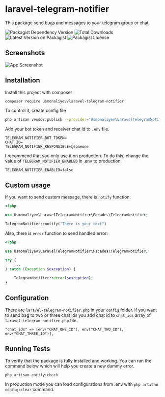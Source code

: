
# laravel-telegram-notifier

This package send bugs and messages to your telegram group or chat. 

![Packagist Dependency Version](https://img.shields.io/packagist/dependency-v/usmonaliyev/laravel-telegram-notifier/php)
![Total Downloads](https://img.shields.io/packagist/dt/usmonaliyev/laravel-telegram-notifier.svg)
![Latest Version on Packagist](https://img.shields.io/packagist/v/usmonaliyev/laravel-telegram-notifier.svg)
![Packagist License](https://img.shields.io/packagist/l/usmonaliyev/laravel-telegram-notifier)

## Screenshots

![App Screenshot](https://repository-images.githubusercontent.com/559949735/ea6f5827-c174-46df-815f-331a6d05d6ad)

## Installation

Install this project with composer

```bash
composer require usmonaliyev/laravel-telegram-notifier
```

To control it, create config file
```bash
php artisan vendor:publish --provider="Usmonaliyev\LaravelTelegramNotifier\LaravelTelegramNotifierServiceProvider"
```

Add your bot token and receiver chat id to `.env` file.

```
TELEGRAM_NOTIFIER_BOT_TOKEN=
CHAT_ID=
TELEGRAM_NOTIFIER_RESPONSIBLE=@someone
```

I recommend that you only use it on production.
To do this, change the value of `TELEGRAM_NOTIFIER_ENABLED` in .env to production.

```
TELEGRAM_NOTIFIER_ENABLED=false
```

## Custom usage

If you want to send custom message, there is `notify` function:

```php
<?php

use Usmonaliyev\LaravelTelegramNotifier\Facades\TelegramNotifier;

TelegramNotifier::notify("There is your text")
```

Also, there is `error` function to send handled error:

```php
<?php

use Usmonaliyev\LaravelTelegramNotifier\Facades\TelegramNotifier;

try {
    ...
} catch (Exception $exception) {

    TelegramNotifier::error($exception);
}
```

## Configuration

There are `laravel-telegram-notifier.php` in your `config` folder.
If you want to send bag to two or three chat ids you add chat id to `chat_ids` array of `laravel-telegram-notifier.php` file.

```
"chat_ids" => [env("CHAT_ONE_ID"), env("CHAT_TWO_ID"), env("CHAT_THREE_ID")],
```

## Running Tests

To verify that the package is fully installed and working.
You can run the command below which will help you create a new dummy error.

```bash
php artisan notify:check
```

In production mode you can load configurations from .env with `php artisan config:clear` command.

